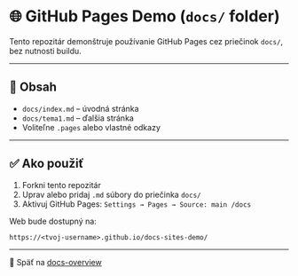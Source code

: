# 🌐 GitHub Pages Demo (`docs/` folder)

Tento repozitár demonštruje používanie GitHub Pages cez priečinok `docs/`, bez nutnosti buildu.

---

## 📘 Obsah

* `docs/index.md` – úvodná stránka
* `docs/tema1.md` – ďalšia stránka
* Voliteľne `.pages` alebo vlastné odkazy

---

## ✅ Ako použiť

1. Forkni tento repozitár
2. Uprav alebo pridaj `.md` súbory do priečinka `docs/`
3. Aktivuj GitHub Pages: `Settings → Pages → Source: main /docs`

Web bude dostupný na:

```
https://<tvoj-username>.github.io/docs-sites-demo/
```

---

🔗 Späť na [docs-overview](https://github.com/GitDocs-Lab/docs-overview)
